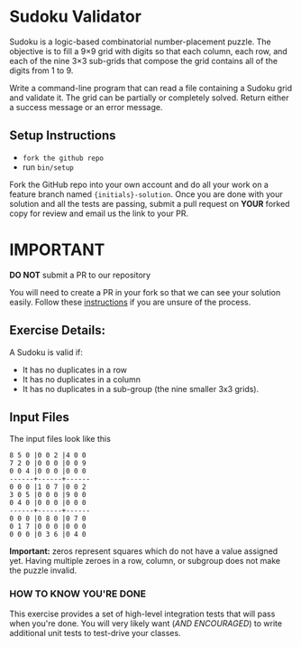 # Sudoku Validator

Sudoku is a logic-based combinatorial number-placement puzzle. The objective is to fill a 9×9 grid with digits so that each column, each row, and each of the nine 3×3 sub-grids that compose the grid contains all of the digits from 1 to 9.

Write a command-line program that can read a file containing a Sudoku grid and validate it. The grid can be partially or completely solved. Return either a success message or an error message.

## Setup Instructions

- `fork the github repo`
- run `bin/setup`

Fork the GitHub repo into your own account and do all your work on a feature branch named `{initials}-solution`.  Once you are done with your solution and all the tests are passing, submit a pull request on **YOUR** forked copy for review and email us the link to your PR.

# IMPORTANT 
**DO NOT** submit a PR to our repository

You will need to create a PR in your fork so that we can see your solution easily.
Follow these [instructions](https://help.github.com/articles/creating-a-pull-request/) if you are unsure of the process.

## Exercise Details:
A Sudoku is valid if:

- It has no duplicates in a row
- It has no duplicates in a column
- It has no duplicates in a sub-group (the nine smaller 3x3 grids).

## Input Files

The input files look like this

```
8 5 0 |0 0 2 |4 0 0 
7 2 0 |0 0 0 |0 0 9 
0 0 4 |0 0 0 |0 0 0 
------+------+------
0 0 0 |1 0 7 |0 0 2 
3 0 5 |0 0 0 |9 0 0 
0 4 0 |0 0 0 |0 0 0 
------+------+------
0 0 0 |0 8 0 |0 7 0 
0 1 7 |0 0 0 |0 0 0 
0 0 0 |0 3 6 |0 4 0 
```

**Important:** zeros represent squares which do not have a value assigned yet. Having multiple zeroes in a row, column, or subgroup does not make the puzzle invalid.

### HOW TO KNOW YOU'RE DONE

This exercise provides a set of high-level integration tests that will pass when you're done. 
You will very likely want (*AND ENCOURAGED*) to write additional unit tests to test-drive your classes.

